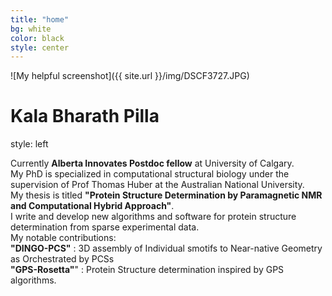 ```yaml
---
title: "home"
bg: white
color: black
style: center
---
```


![My helpful screenshot]({{ site.url }}/img/DSCF3727.JPG) 

# Kala Bharath Pilla 

style: left

Currently **Alberta Innovates Postdoc fellow** at University of Calgary.<br>
My PhD is specialized in computational structural biology under the supervision of Prof Thomas Huber at the Australian National University. <br>
My thesis is titled **"Protein Structure Determination by Paramagnetic NMR and Computational Hybrid Approach"**.<br>
I write and develop new algorithms and software for protein structure determination from sparse experimental data.<br> 
My notable contributions:<br>
**"DINGO-PCS"** : 3D assembly of Individual smotifs to Near-native Geometry as Orchestrated by PCSs<br>
**"GPS-Rosetta"**" : Protein Structure determination inspired by GPS algorithms.<br>